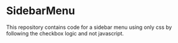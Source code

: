 # SidebarMenu
This repository contains code for a sidebar menu using only css by following the checkbox logic and not javascript.